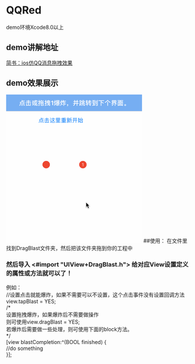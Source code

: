 # QQRed
 demo环境Xcode8.0以上
## demo讲解地址 
<a href = "http://www.jianshu.com/p/54a2b3a7e045"> 简书：ios仿QQ消息拖拽效果</a>
## demo效果展示
![image](https://github.com/873391579/QQRed/blob/master/%E5%BD%95%E5%B1%8F1.gif)
##使用：
在文件里找到DragBlast文件夹，然后把该文件夹拖到你的工程中
### 然后导入 <#import "UIView+DragBlast.h"> 给对应View设置定义的属性或方法就可以了！
例如：<br>
    //设置点击就能爆炸，如果不需要可以不设置，这个点击事件没有设置回调方法 <br> 
      view.tapBlast = YES;<br> 
    /*<br>
      设置拖拽爆炸，如果爆炸后不需要做操作<br>
      则可使用view.dragBlast = YES;<br>
      若爆炸后需要做一些处理，则可使用下面的block方法。<br>
    */<br>
     [view blastCompletion:^(BOOL finished) {<br>
        //do something  
    }];
